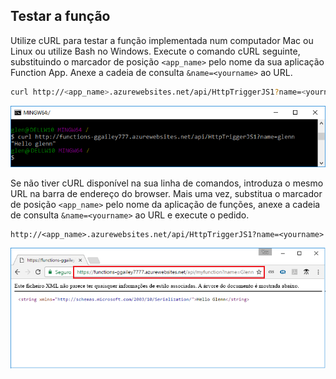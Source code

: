 ## <a name="test-the-function"></a>Testar a função

Utilize cURL para testar a função implementada num computador Mac ou Linux ou utilize Bash no Windows. Execute o comando cURL seguinte, substituindo o marcador de posição `<app_name>` pelo nome da sua aplicação Function App. Anexe a cadeia de consulta `&name=<yourname>` ao URL.

```bash
curl http://<app_name>.azurewebsites.net/api/HttpTriggerJS1?name=<yourname>
```  

![Resposta da função mostrada num browser.](./media/functions-test-function-code/functions-azure-cli-function-test-curl.png)  

Se não tiver cURL disponível na sua linha de comandos, introduza o mesmo URL na barra de endereço do browser. Mais uma vez, substitua o marcador de posição `<app_name>` pelo nome da aplicação de funções, anexe a cadeia de consulta `&name=<yourname>` ao URL e execute o pedido. 

    http://<app_name>.azurewebsites.net/api/HttpTriggerJS1?name=<yourname>
   
![Resposta da função mostrada num browser.](./media/functions-test-function-code/functions-azure-cli-function-test-browser.png)  
